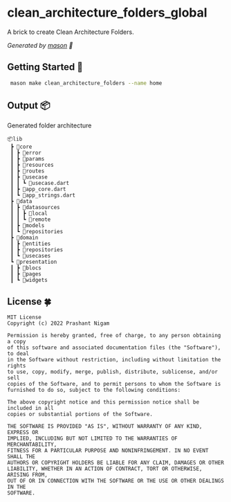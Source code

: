 # clean_architecture_folders_global

A brick to create Clean Architecture Folders.

_Generated by [mason][1] 🧱_

## Getting Started 🚀
```sh
 mason make clean_architecture_folders --name home
```
## Output 📦

Generated folder architecture
```
📦lib
 ┣ 📂core
 ┃ ┣ 📂error
 ┃ ┣ 📂params
 ┃ ┣ 📂resources
 ┃ ┣ 📂routes
 ┃ ┣ 📂usecase
 ┃ ┃ ┗ 📜usecase.dart
 ┃ ┣ 📜app_core.dart
 ┃ ┗ 📜app_strings.dart
 ┣ 📂data
 ┃ ┣ 📂datasources
 ┃ ┃ ┣ 📂local
 ┃ ┃ ┗ 📂remote
 ┃ ┣ 📂models
 ┃ ┗ 📂repositories
 ┣ 📂domain
 ┃ ┣ 📂entities
 ┃ ┣ 📂repositories
 ┃ ┗ 📂usecases
 ┗ 📂presentation
 ┃ ┣ 📂blocs
 ┃ ┣ 📂pages
 ┃ ┗ 📂widgets
 ```

 [1]: https://github.com/felangel/mason

 ## License 🍀

    MIT License
    Copyright (c) 2022 Prashant Nigam

    Permission is hereby granted, free of charge, to any person obtaining a copy 
    of this software and associated documentation files (the "Software"), to deal
    in the Software without restriction, including without limitation the rights
    to use, copy, modify, merge, publish, distribute, sublicense, and/or sell
    copies of the Software, and to permit persons to whom the Software is
    furnished to do so, subject to the following conditions:

    The above copyright notice and this permission notice shall be included in all
    copies or substantial portions of the Software.

    THE SOFTWARE IS PROVIDED "AS IS", WITHOUT WARRANTY OF ANY KIND, EXPRESS OR
    IMPLIED, INCLUDING BUT NOT LIMITED TO THE WARRANTIES OF MERCHANTABILITY,
    FITNESS FOR A PARTICULAR PURPOSE AND NONINFRINGEMENT. IN NO EVENT SHALL THE
    AUTHORS OR COPYRIGHT HOLDERS BE LIABLE FOR ANY CLAIM, DAMAGES OR OTHER
    LIABILITY, WHETHER IN AN ACTION OF CONTRACT, TORT OR OTHERWISE, ARISING FROM,
    OUT OF OR IN CONNECTION WITH THE SOFTWARE OR THE USE OR OTHER DEALINGS IN THE
    SOFTWARE.